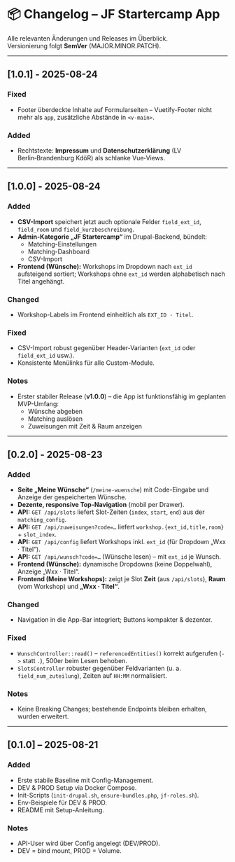 # 📦 Changelog – JF Startercamp App

Alle relevanten Änderungen und Releases im Überblick.  
Versionierung folgt **SemVer** (MAJOR.MINOR.PATCH).

---

## [1.0.1] - 2025-08-24
### Fixed
- Footer überdeckte Inhalte auf Formularseiten – Vuetify-Footer nicht mehr als `app`, zusätzliche Abstände in `<v-main>`.

### Added
- Rechtstexte: **Impressum** und **Datenschutzerklärung** (LV Berlin‑Brandenburg KdöR) als schlanke Vue‑Views.

---

## [1.0.0] - 2025-08-24

### Added
- **CSV-Import** speichert jetzt auch optionale Felder `field_ext_id`, `field_room` und `field_kurzbeschreibung`.
- **Admin-Kategorie „JF Startercamp“** im Drupal-Backend, bündelt:
  - Matching-Einstellungen
  - Matching-Dashboard
  - CSV-Import
- **Frontend (Wünsche):** Workshops im Dropdown nach `ext_id` aufsteigend sortiert; Workshops ohne `ext_id` werden alphabetisch nach Titel angehängt.

### Changed
- Workshop-Labels im Frontend einheitlich als `EXT_ID · Titel`.

### Fixed
- CSV-Import robust gegenüber Header-Varianten (`ext_id` oder `field_ext_id` usw.).
- Konsistente Menülinks für alle Custom-Module.

### Notes
- Erster stabiler Release (**v1.0.0**) – die App ist funktionsfähig im geplanten MVP-Umfang:
  - Wünsche abgeben
  - Matching auslösen
  - Zuweisungen mit Zeit & Raum anzeigen

---

## [0.2.0] - 2025-08-23

### Added
- **Seite „Meine Wünsche“** (`/meine-wuensche`) mit Code-Eingabe und Anzeige der gespeicherten Wünsche.
- **Dezente, responsive Top-Navigation** (mobil per Drawer).
- **API:** `GET /api/slots` liefert Slot-Zeiten (`index`, `start`, `end`) aus der `matching_config`.
- **API:** `GET /api/zuweisungen?code=…` liefert `workshop.{ext_id,title,room}` + `slot_index`.
- **API:** `GET /api/config` liefert Workshops inkl. `ext_id` (für Dropdown „Wxx · Titel“).
- **API:** `GET /api/wunsch?code=…` (Wünsche lesen) – mit `ext_id` je Wunsch.
- **Frontend (Wünsche):** dynamische Dropdowns (keine Doppelwahl), Anzeige „Wxx · Titel“.
- **Frontend (Meine Workshops):** zeigt je Slot **Zeit** (aus `/api/slots`), **Raum** (vom Workshop) und **„Wxx · Titel“**.

### Changed
- Navigation in die App-Bar integriert; Buttons kompakter & dezenter.

### Fixed
- `WunschController::read()` – `referencedEntities()` korrekt aufgerufen (`->` statt `.`), 500er beim Lesen behoben.
- `SlotsController` robuster gegenüber Feldvarianten (u. a. `field_num_zuteilung`), Zeiten auf `HH:MM` normalisiert.

### Notes
- Keine Breaking Changes; bestehende Endpoints bleiben erhalten, wurden erweitert.

---

## [0.1.0] – 2025-08-21

### Added
- Erste stabile Baseline mit Config-Management.
- DEV & PROD Setup via Docker Compose.
- Init-Scripts (`init-drupal.sh`, `ensure-bundles.php`, `jf-roles.sh`).
- Env-Beispiele für DEV & PROD.
- README mit Setup-Anleitung.

### Notes
- API-User wird über Config angelegt (DEV/PROD).
- DEV = bind mount, PROD = Volume.
